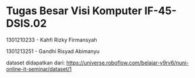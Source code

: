 # Tugas Besar Visi Komputer IF-45-DSIS.02

1301210233 - Kahfi Rizky Firmansyah

1301213251 - Gandhi Risyad Abimanyu

dataset didapatkan dari:
https://universe.roboflow.com/belajar-y9rv6/nuni-online-it-seminar/dataset/1
